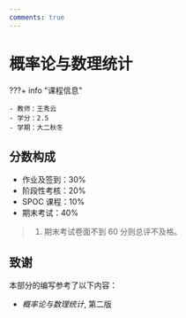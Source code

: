 ```yaml
---
comments: true
---
```


# 概率论与数理统计

???+ info "课程信息"

    - 教师：王秀云
    - 学分：2.5
    - 学期：大二秋冬

## 分数构成

- 作业及签到：30%
- 阶段性考核：20%
- SPOC 课程：10%
- 期末考试：40%

> 1. 期末考试卷面不到 60 分则总评不及格。

## 致谢

本部分的编写参考了以下内容：

- *概率论与数理统计*, 第二版
